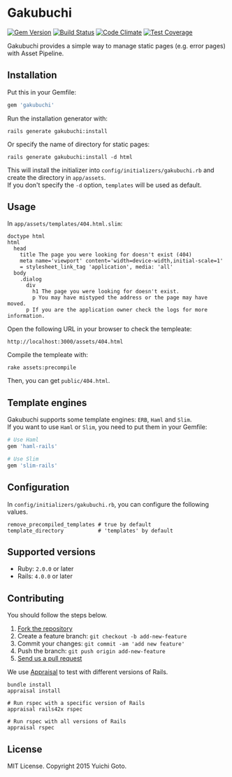 # Gakubuchi

[![Gem Version](https://badge.fury.io/rb/gakubuchi.svg)](http://badge.fury.io/rb/gakubuchi)
[![Build Status](https://travis-ci.org/yasaichi/gakubuchi.svg?branch=master)](https://travis-ci.org/yasaichi/gakubuchi)
[![Code Climate](https://codeclimate.com/github/yasaichi/gakubuchi/badges/gpa.svg)](https://codeclimate.com/github/yasaichi/gakubuchi)
[![Test Coverage](https://codeclimate.com/github/yasaichi/gakubuchi/badges/coverage.svg)](https://codeclimate.com/github/yasaichi/gakubuchi/coverage)

Gakubuchi provides a simple way to manage static pages (e.g. error pages) with Asset Pipeline.

## Installation
Put this in your Gemfile:

```ruby
gem 'gakubuchi'
```

Run the installation generator with:

```shell
rails generate gakubuchi:install
```

Or specify the name of directory for static pages:

```shell
rails generate gakubuchi:install -d html
```

This will install the initializer into `config/initializers/gakubuchi.rb` and create the directory in `app/assets`.  
If you don't specify the `-d` option, `templates` will be used as default.

## Usage

In `app/assets/templates/404.html.slim`:

```slim
doctype html
html
  head
    title The page you were looking for doesn't exist (404)
    meta name='viewport' content='width=device-width,initial-scale=1'
    = stylesheet_link_tag 'application', media: 'all'
  body
    .dialog
      div
        h1 The page you were looking for doesn't exist.
        p You may have mistyped the address or the page may have moved.
      p If you are the application owner check the logs for more information.
```

Open the following URL in your browser to check the templeate:

```
http://localhost:3000/assets/404.html
```

Compile the templeate with:

```shell
rake assets:precompile
```

Then, you can get `public/404.html`.

## Template engines
Gakubuchi supports some template engines: `ERB`, `Haml` and `Slim`.  
If you want to use `Haml` or `Slim`, you need to put them in your Gemfile:

```ruby
# Use Haml
gem 'haml-rails'

# Use Slim
gem 'slim-rails'
```

## Configuration
In `config/initializers/gakubuchi.rb`, you can configure the following values.

```
remove_precompiled_templates # true by default
template_directory           # 'templates' by default
```

## Supported versions
* Ruby: `2.0.0` or later
* Rails: `4.0.0` or later

## Contributing
You should follow the steps below.

1. [Fork the repository](https://help.github.com/articles/fork-a-repo/)
2. Create a feature branch: `git checkout -b add-new-feature`
3. Commit your changes: `git commit -am 'add new feature'`
4. Push the branch: `git push origin add-new-feature`
4. [Send us a pull request](https://help.github.com/articles/using-pull-requests/)

We use [Appraisal](https://github.com/thoughtbot/appraisal) to test with different versions of Rails.  

```shell
bundle install
appraisal install

# Run rspec with a specific version of Rails
appraisal rails42x rspec

# Run rspec with all versions of Rails
appraisal rspec
```

## License

MIT License. Copyright 2015 Yuichi Goto.
